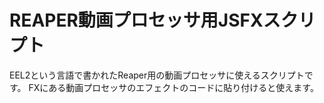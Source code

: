 # REAPER動画プロセッサ用JSFXスクリプト
EEL2という言語で書かれたReaper用の動画プロセッサに使えるスクリプトです。
FXにある動画プロセッサのエフェクトのコードに貼り付けると使えます。
